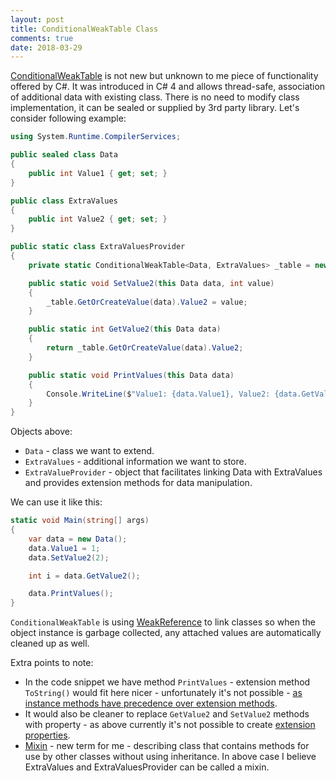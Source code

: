 ```yaml
--- 
layout: post
title: ConditionalWeakTable Class
comments: true
date: 2018-03-29
---
```


[ConditionalWeakTable][1] is not new but unknown to me piece of functionality offered by C#. It was introduced in C# 4 and allows thread-safe, association of additional data with existing class. There is no need to modify class implementation, it can be sealed or supplied by 3rd party library. Let's consider following example:

``` csharp
using System.Runtime.CompilerServices;

public sealed class Data
{
    public int Value1 { get; set; }
}

public class ExtraValues
{
    public int Value2 { get; set; }
}

public static class ExtraValuesProvider
{
    private static ConditionalWeakTable<Data, ExtraValues> _table = new ConditionalWeakTable<Data, ExtraValues>();

    public static void SetValue2(this Data data, int value)
    {
        _table.GetOrCreateValue(data).Value2 = value;
    }

    public static int GetValue2(this Data data)
    {
        return _table.GetOrCreateValue(data).Value2;
    }

    public static void PrintValues(this Data data)
    {
        Console.WriteLine($"Value1: {data.Value1}, Value2: {data.GetValue2()}");
    }
} 
``` 

Objects above:

* `Data` - class we want to extend.
* `ExtraValues` - additional information we want to store.
* `ExtraValueProvider` - object that facilitates linking Data with ExtraValues and provides extension methods for data manipulation.

We can use it like this:

``` csharp
static void Main(string[] args)
{
    var data = new Data();
    data.Value1 = 1;
    data.SetValue2(2);

    int i = data.GetValue2();

    data.PrintValues();
}
``` 

`ConditionalWeakTable` is using [WeakReference][2] to link classes so when the object instance is garbage collected, any attached values are automatically cleaned up as well. 

Extra points to note:

* In the code snippet we have method `PrintValues` - extension method `ToString()` would fit here nicer - unfortunately it's not possible - [as instance methods have precedence over extension methods][3]. 
* It would also be cleaner to replace `GetValue2` and `SetValue2` methods with property - as above currently it's not possible to create [extension properties][4]. 
* [Mixin][5] - new term for me - describing class that contains methods for use by other classes without using inheritance. In above case I believe ExtraValues and ExtraValuesProvider can be called a mixin. 


[1]: https://docs.microsoft.com/en-us/dotnet/api/system.runtime.compilerservices.conditionalweaktable-2?view=netcore-2.0
[2]: https://docs.microsoft.com/en-us/dotnet/api/system.weakreference?view=netcore-2.0
[3]: https://stackoverflow.com/questions/4982479/how-to-create-an-extension-method-for-tostring
[4]: https://stackoverflow.com/questions/619033/does-c-sharp-have-extension-properties
[5]: https://en.wikipedia.org/wiki/Mixin
